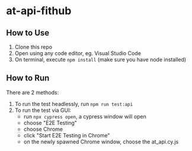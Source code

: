 # at-api-fithub

## How to Use
1. Clone this repo
2. Open using any code editor, eg. Visual Studio Code
3. On terminal, execute `npm install` (make sure you have node installed)

## How to Run
There are 2 methods:
1. To run the test headlessly, run `npm run test:api`
2. To run the test via GUI:
    - run `npx cypress open`, a cypress window will open
    - choose "E2E Testing"
    - choose Chrome
    - click "Start E2E Testing in Chrome"
    - on the newly spawned Chrome window, choose the at_api.cy.js